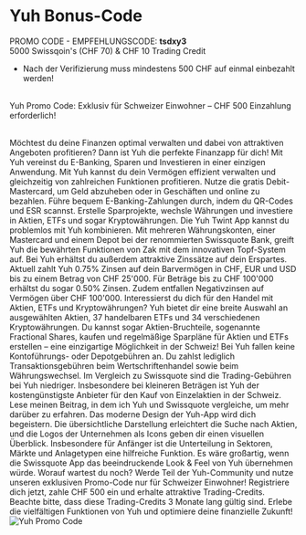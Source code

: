 # Yuh Bonus-Code
PROMO CODE - EMPFEHLUNGSCODE: <b>tsdxy3</b><br>
5000 Swissqoin's (CHF 70) & CHF 10 Trading Credit<br>
* Nach der Verifizierung muss mindestens 500 CHF auf einmal einbezahlt werden!<br><br>

Yuh Promo Code: Exklusiv für Schweizer Einwohner – CHF 500 Einzahlung erforderlich!<br><br>

Möchtest du deine Finanzen optimal verwalten und dabei von attraktiven Angeboten profitieren? Dann ist Yuh die perfekte Finanzapp für dich! Mit Yuh vereinst du E-Banking, Sparen und Investieren in einer einzigen Anwendung.
Mit Yuh kannst du dein Vermögen effizient verwalten und gleichzeitig von zahlreichen Funktionen profitieren. Nutze die gratis Debit-Mastercard, um Geld abzuheben oder in Geschäften und online zu bezahlen. Führe bequem E-Banking-Zahlungen durch, indem du QR-Codes und ESR scannst. Erstelle Sparprojekte, wechsle Währungen und investiere in Aktien, ETFs und sogar Kryptowährungen.
Die Yuh Twint App kannst du problemlos mit Yuh kombinieren. Mit mehreren Währungskonten, einer Mastercard und einem Depot bei der renommierten Swissquote Bank, greift Yuh die bewährten Funktionen von Zak mit dem innovativen Topf-System auf.
Bei Yuh erhältst du außerdem attraktive Zinssätze auf dein Erspartes. Aktuell zahlt Yuh 0.75% Zinsen auf dein Barvermögen in CHF, EUR und USD bis zu einem Betrag von CHF 25'000. Für Beträge bis zu CHF 100'000 erhältst du sogar 0.50% Zinsen. Zudem entfallen Negativzinsen auf Vermögen über CHF 100'000.
Interessierst du dich für den Handel mit Aktien, ETFs und Kryptowährungen? Yuh bietet dir eine breite Auswahl an ausgewählten Aktien, 37 handelbaren ETFs und 34 verschiedenen Kryptowährungen. Du kannst sogar Aktien-Bruchteile, sogenannte Fractional Shares, kaufen und regelmäßige Sparpläne für Aktien und ETFs erstellen – eine einzigartige Möglichkeit in der Schweiz!
Bei Yuh fallen keine Kontoführungs- oder Depotgebühren an. Du zahlst lediglich Transaktionsgebühren beim Wertschriftenhandel sowie beim Währungswechsel. Im Vergleich zu Swissquote sind die Trading-Gebühren bei Yuh niedriger. Insbesondere bei kleineren Beträgen ist Yuh der kostengünstigste Anbieter für den Kauf von Einzelaktien in der Schweiz. Lese meinen Beitrag, in dem ich Yuh und Swissquote vergleiche, um mehr darüber zu erfahren.
Das moderne Design der Yuh-App wird dich begeistern. Die übersichtliche Darstellung erleichtert die Suche nach Aktien, und die Logos der Unternehmen als Icons geben dir einen visuellen Überblick. Insbesondere für Anfänger ist die Unterteilung in Sektoren, Märkte und Anlagetypen eine hilfreiche Funktion. Es wäre großartig, wenn die Swissquote App das beeindruckende Look & Feel von Yuh übernehmen würde.
Worauf wartest du noch? Werde Teil der Yuh-Community und nutze unseren exklusiven Promo-Code nur für Schweizer Einwohner! Registriere dich jetzt, zahle CHF 500 ein und erhalte attraktive Trading-Credits. Beachte bitte, dass diese Trading-Credits 3 Monate lang gültig sind.
Erlebe die vielfältigen Funktionen von Yuh und optimiere deine finanzielle Zukunft!
<br>
<img src="https://i.imgur.com/2uLgQDG.png" alt="Yuh Promo Code">
